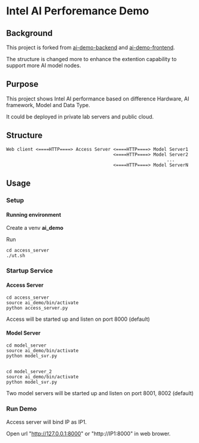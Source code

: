 # Intel AI Perforemance Demo

## Background

This project is forked from [ai-demo-backend](https://gitlab.devtools.intel.com/ltsai1/ai-demo-backend) and [ai-demo-frontend](https://gitlab.devtools.intel.com/ltsai1/ai-demo-frontend).

The structure is changed more to enhance the extention capability to support more AI model nodes.


## Purpose

This project shows Intel AI performance based on difference Hardware, AI framework, Model and Data Type.

It could be deployed in private lab servers and public cloud.

## Structure

```
Web client <====HTTP====> Access Server <====HTTP====> Model Server1
                                        <====HTTP====> Model Server2
                                                            ...
                                        <====HTTP====> Model ServerN
```
                              

## Usage

### Setup

#### Running environment

Create a venv **ai_demo**

Run 
```
cd access_server
./ut.sh

```

### Startup Service

#### Access Server

```
cd access_server
source ai_demo/bin/activate
python access_server.py

```

Access will be started up and listen on port 8000 (default)

#### Model Server

```
cd model_server
source ai_demo/bin/activate
python model_svr.py


cd model_server_2
source ai_demo/bin/activate
python model_svr.py

```

Two model servers will be started up and listen on port 8001, 8002 (default)

### Run Demo

Access server will bind IP as IP1.

Open url "http://127.0.0.1:8000" or "http://IP1:8000" in web brower.



